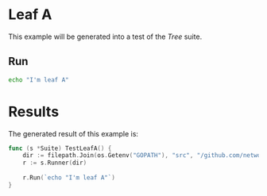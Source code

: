# Leaf A

This example will be generated into a test of the _Tree_ suite.

## Run

```bash
echo "I'm leaf A"
```

# Results

The generated result of this example is:

```go
func (s *Suite) TestLeafA() {
	dir := filepath.Join(os.Getenv("GOPATH"), "src", "/github.com/networkservicemesh/gotestmd/examples/Tree/LeafA")
    r := s.Runner(dir)    
	
	r.Run(`echo "I'm leaf A"`)
}
```